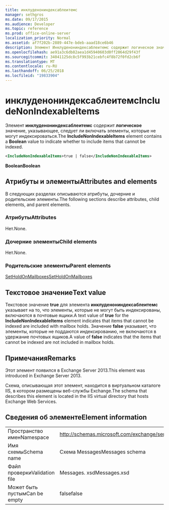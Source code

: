 ```yaml
---
title: инклуденониндексаблеитемс
manager: sethgros
ms.date: 09/17/2015
ms.audience: Developer
ms.topic: reference
ms.prod: office-online-server
localization_priority: Normal
ms.assetid: af7f202b-2889-447e-bdeb-aaad18ce6b46
description: Элемент Инклуденониндексаблеитемс содержит логическое значение, указывающее, следует ли включать элементы, которые не могут индексироваться.
ms.openlocfilehash: ae91a3c6db82aea1d45940603d0ff2064d29f43f
ms.sourcegitcommit: 34041125dc8c5f993b21cebfc4f8b72f0fd2cb6f
ms.translationtype: MT
ms.contentlocale: ru-RU
ms.lasthandoff: 06/25/2018
ms.locfileid: "19833904"
---
```

# <a name="includenonindexableitems"></a><span data-ttu-id="785d1-103">инклуденониндексаблеитемс</span><span class="sxs-lookup"><span data-stu-id="785d1-103">IncludeNonIndexableItems</span></span>

<span data-ttu-id="785d1-104">Элемент **инклуденониндексаблеитемс** содержит **логическое** значение, указывающее, следует ли включать элементы, которые не могут индексироваться.</span><span class="sxs-lookup"><span data-stu-id="785d1-104">The **IncludeNonIndexableItems** element contains a **Boolean** value to indicate whether to include items that cannot be indexed.</span></span> 
  
```XML
<IncludeNonIndexableItems>true | false</IncludeNonIndexableItems>
```

 <span data-ttu-id="785d1-105">**Boolean**</span><span class="sxs-lookup"><span data-stu-id="785d1-105">**Boolean**</span></span>
## <a name="attributes-and-elements"></a><span data-ttu-id="785d1-106">Атрибуты и элементы</span><span class="sxs-lookup"><span data-stu-id="785d1-106">Attributes and elements</span></span>

<span data-ttu-id="785d1-107">В следующих разделах описываются атрибуты, дочерние и родительские элементы.</span><span class="sxs-lookup"><span data-stu-id="785d1-107">The following sections describe attributes, child elements, and parent elements.</span></span>
  
### <a name="attributes"></a><span data-ttu-id="785d1-108">Атрибуты</span><span class="sxs-lookup"><span data-stu-id="785d1-108">Attributes</span></span>

<span data-ttu-id="785d1-109">Нет.</span><span class="sxs-lookup"><span data-stu-id="785d1-109">None.</span></span>
  
### <a name="child-elements"></a><span data-ttu-id="785d1-110">Дочерние элементы</span><span class="sxs-lookup"><span data-stu-id="785d1-110">Child elements</span></span>

<span data-ttu-id="785d1-111">Нет.</span><span class="sxs-lookup"><span data-stu-id="785d1-111">None.</span></span>
  
### <a name="parent-elements"></a><span data-ttu-id="785d1-112">Родительские элементы</span><span class="sxs-lookup"><span data-stu-id="785d1-112">Parent elements</span></span>

[<span data-ttu-id="785d1-113">SetHoldOnMailboxes</span><span class="sxs-lookup"><span data-stu-id="785d1-113">SetHoldOnMailboxes</span></span>](setholdonmailboxes.md)
  
## <a name="text-value"></a><span data-ttu-id="785d1-114">Текстовое значение</span><span class="sxs-lookup"><span data-stu-id="785d1-114">Text value</span></span>

<span data-ttu-id="785d1-115">Текстовое значение **true** для элемента **инклуденониндексаблеитемс** указывает на то, что элементы, которые не могут быть индексированы, включаются в почтовые ящики.</span><span class="sxs-lookup"><span data-stu-id="785d1-115">A text value of **true** for the **IncludeNonIndexableItems** element indicates that items that cannot be indexed are included with mailbox holds.</span></span> <span data-ttu-id="785d1-116">Значение **false** указывает, что элементы, которые не поддаются индексированию, не включаются в удержание почтовых ящиков.</span><span class="sxs-lookup"><span data-stu-id="785d1-116">A value of **false** indicates that the items that cannot be indexed are not included in mailbox holds.</span></span> 
  
## <a name="remarks"></a><span data-ttu-id="785d1-117">Примечания</span><span class="sxs-lookup"><span data-stu-id="785d1-117">Remarks</span></span>

<span data-ttu-id="785d1-118">Этот элемент появился в Exchange Server 2013.</span><span class="sxs-lookup"><span data-stu-id="785d1-118">This element was introduced in Exchange Server 2013.</span></span>
  
<span data-ttu-id="785d1-119">Схема, описывающая этот элемент, находится в виртуальном каталоге IIS, в котором размещены веб-службы Exchange.</span><span class="sxs-lookup"><span data-stu-id="785d1-119">The schema that describes this element is located in the IIS virtual directory that hosts Exchange Web Services.</span></span>
  
## <a name="element-information"></a><span data-ttu-id="785d1-120">Сведения об элементе</span><span class="sxs-lookup"><span data-stu-id="785d1-120">Element information</span></span>

|||
|:-----|:-----|
|<span data-ttu-id="785d1-121">Пространство имен</span><span class="sxs-lookup"><span data-stu-id="785d1-121">Namespace</span></span>  <br/> |http://schemas.microsoft.com/exchange/services/2006/messages  <br/> |
|<span data-ttu-id="785d1-122">Имя схемы</span><span class="sxs-lookup"><span data-stu-id="785d1-122">Schema name</span></span>  <br/> |<span data-ttu-id="785d1-123">Схема Messages</span><span class="sxs-lookup"><span data-stu-id="785d1-123">Messages schema</span></span>  <br/> |
|<span data-ttu-id="785d1-124">Файл проверки</span><span class="sxs-lookup"><span data-stu-id="785d1-124">Validation file</span></span>  <br/> |<span data-ttu-id="785d1-125">Messages. xsd</span><span class="sxs-lookup"><span data-stu-id="785d1-125">Messages.xsd</span></span>  <br/> |
|<span data-ttu-id="785d1-126">Может быть пустым</span><span class="sxs-lookup"><span data-stu-id="785d1-126">Can be empty</span></span>  <br/> |<span data-ttu-id="785d1-127">false</span><span class="sxs-lookup"><span data-stu-id="785d1-127">false</span></span>  <br/> |
   

